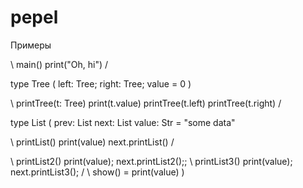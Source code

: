 # pepel

Примеры

\ main()
  print("Oh, hi")
/



type Tree ( left: Tree; right: Tree; value = 0 )

\ printTree(t: Tree)
  print(t.value)
  printTree(t.left)
  printTree(t.right)
/



type List
(
  prev: List
  next: List
  value: Str = "some data"

  \ printList()
    print(value)
    next.printList()
  /

  \ printList2() print(value); next.printList2();;
  \ printList3() print(value); next.printList3(); /
  \ show() = print(value)
)

